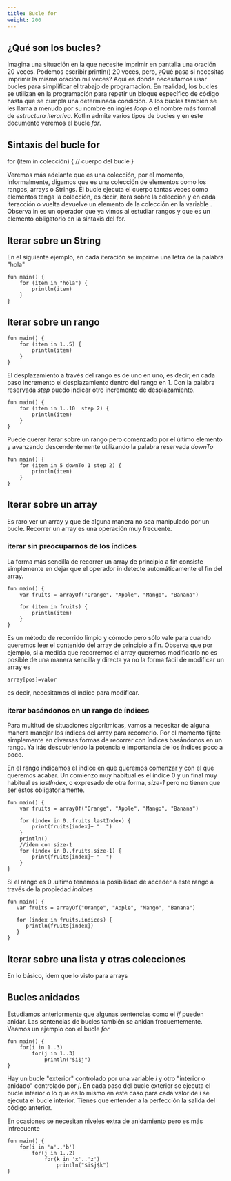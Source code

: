```yaml
---
title: Bucle for
weight: 200
---
```

## ¿Qué son los bucles?
Imagina una situación en la que necesite imprimir en pantalla una oración 20 veces.  Podemos escribir println() 20 veces, pero, ¿Qué pasa si necesitas imprimir la misma oración mil veces? Aquí es donde necesitamos usar bucles para simplificar el trabajo de programación. En realidad, los bucles se utilizan en la programación para repetir un bloque específico de código hasta que se cumpla una determinada condición.
A los bucles también se les llama a menudo por su nombre en inglés *loop* o el nombre más formal de *estructura iterariva*.
Kotlin admite varios tipos de bucles y en este documento veremos el bucle *for*.

## Sintaxis del bucle for

for (item in colección) {
    // cuerpo del bucle
}

Veremos más adelante que es una colección, por el momento, informalmente, digamos que es una colección de elementos como los rangos,  arrays o Strings.
El bucle ejecuta el cuerpo tantas veces como elementos tenga la colección, es decir, itera sobre la colección y en cada iteracción o vuelta devuelve un elemento de la colección en la variable . Observa in es un operador que ya vimos al estudiar rangos y que es un elemento obligatorio en la sintaxis del for.

## Iterar sobre un String
En el siguiente ejemplo, en cada iteración se imprime una letra de la palabra "hola"
```
fun main() {
    for (item in "hola") {
        println(item)
    }
}
```
## Iterar sobre un rango
```
fun main() {
    for (item in 1..5) {
        println(item)
    }
}
```
El desplazamiento a través del rango es de uno en uno, es decir, en cada paso incremento el desplazamiento dentro del rango en 1. Con la palabra reservada *step* puedo indicar otro  incremento de desplazamiento. 
```
fun main() {
    for (item in 1..10  step 2) {
        println(item)
    }
}
```
Puede querer iterar sobre un rango pero comenzado por el último elemento y avanzando descendentemente utilizando la palabra reservada *downTo*
```
fun main() {
    for (item in 5 downTo 1 step 2) {
        println(item)
    }
}
```
## Iterar sobre un array
Es raro ver un array y que de alguna manera no sea manipulado por un bucle. Recorrer un array  es una operación muy frecuente.
### iterar sin preocuparnos de los índices
La forma más sencilla de recorrer un array de principio a fin consiste simplemente en dejar que el operador in detecte automáticamente el fin del array.
```
fun main() {
    var fruits = arrayOf("Orange", "Apple", "Mango", "Banana")

    for (item in fruits) {
        println(item)
    }
}
```
 Es un método de recorrido limpio y cómodo pero sólo vale para cuando queremos leer el contenido del array de principio a fin. Observa que por ejemplo, si a medida que recorremos el array queremos modificarlo no es posible de una manera sencilla y directa ya no la forma fácil de modificar un array es

 ```
 array[pos]=valor
 ```
 
 es decir, necesitamos el índice para modificar.
 
### iterar basándonos en un rango de índices 
Para multitud de situaciones algorítmicas, vamos a necesitar de alguna manera manejar los índices del array para recorrerlo. Por el momento fíjate simplemente en diversas formas de recorrer con índices basándonos en un rango. Ya irás descubriendo la potencia e importancia de los índices poco a poco. 

En el rango indicamos el índice en que queremos comenzar y con el que queremos acabar. Un comienzo muy habitual es el índice 0 y un final muy habitual es *lastIndex*, o expresado de otra forma, *size-1* pero no tienen que ser estos obligatoriamente.
```
fun main() {
    var fruits = arrayOf("Orange", "Apple", "Mango", "Banana")

    for (index in 0..fruits.lastIndex) {
        print(fruits[index]+ "  ")
    }
    println()
    //idem con size-1
    for (index in 0..fruits.size-1) {
        print(fruits[index]+ "  ")
    }
}
```
Si el rango es 0..ultimo tenemos la posibilidad de acceder a este rango a través de la propiedad *indices*
```
fun main() {
   var fruits = arrayOf("Orange", "Apple", "Mango", "Banana")
   
   for (index in fruits.indices) {
      println(fruits[index])
   }
}
```
## Iterar sobre una lista y otras colecciones
En lo básico, idem que lo visto para arrays

## Bucles anidados
Estudiamos anteriormente que algunas sentencias como el *if* pueden anidar. Las sentencias de bucles también se anidan frecuentemente. Veamos un ejemplo con el bucle *for*
```
fun main() {
    for(i in 1..3)
        for(j in 1..3)
            println("$i$j")
}
```
Hay un bucle "exterior" controlado por una variable *i* y otro "interior o anidado" controlado por *j*. En cada paso del bucle exterior se ejecuta el bucle interior o lo que es lo mismo en este caso  para cada valor de i se ejecuta el bucle interior. Tienes que entender a la perfección la salida del código anterior.

En ocasiones se necesitan niveles extra de anidamiento pero es más infrecuente
```
fun main() {
    for(i in 'a'..'b')
        for(j in 1..2)
            for(k in 'x'..'z')
                println("$i$j$k")
}
```
